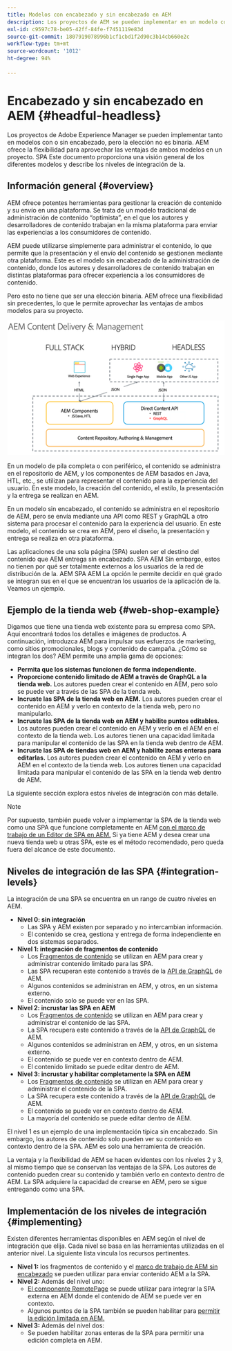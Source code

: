 ```yaml
---
title: Modelos con encabezado y sin encabezado en AEM
description: Los proyectos de AEM se pueden implementar en un modelo con o sin encabezado, pero la elección no es binaria. AEM ofrece la flexibilidad para aprovechar las ventajas de ambos modelos en un proyecto.
exl-id: c9597c78-be05-42ff-84fe-f7451119e83d
source-git-commit: 1807919078996b1cf1cbd1f2d90c3b14cb660e2c
workflow-type: tm+mt
source-wordcount: '1012'
ht-degree: 94%

---
```


# Encabezado y sin encabezado en AEM {#headful-headless}

Los proyectos de Adobe Experience Manager se pueden implementar tanto en modelos con o sin encabezado, pero la elección no es binaria. AEM ofrece la flexibilidad para aprovechar las ventajas de ambos modelos en un proyecto. SPA Este documento proporciona una visión general de los diferentes modelos y describe los niveles de integración de la.

## Información general {#overview}

AEM ofrece potentes herramientas para gestionar la creación de contenido y su envío en una plataforma. Se trata de un modelo tradicional de administración de contenido “optimista”, en el que los autores y desarrolladores de contenido trabajan en la misma plataforma para enviar las experiencias a los consumidores de contenido.

AEM puede utilizarse simplemente para administrar el contenido, lo que permite que la presentación y el envío del contenido se gestionen mediante otra plataforma. Este es el modelo sin encabezado de la administración de contenido, donde los autores y desarrolladores de contenido trabajan en distintas plataformas para ofrecer experiencia a los consumidores de contenido.

Pero esto no tiene que ser una elección binaria. AEM ofrece una flexibilidad sin precedentes, lo que le permite aprovechar las ventajas de ambos modelos para su proyecto.

![Modelos de implementación de AEM](/help/sites-developing/headless/getting-started/assets/aem-implementation-models.png)

En un modelo de pila completa o con periférico, el contenido se administra en el repositorio de AEM, y los componentes de AEM basados en Java, HTL, etc., se utilizan para representar el contenido para la experiencia del usuario. En este modelo, la creación del contenido, el estilo, la presentación y la entrega se realizan en AEM.

En un modelo sin encabezado, el contenido se administra en el repositorio de AEM, pero se envía mediante una API como REST y GraphQL a otro sistema para procesar el contenido para la experiencia del usuario. En este modelo, el contenido se crea en AEM, pero el diseño, la presentación y entrega se realiza en otra plataforma.

Las aplicaciones de una sola página (SPA) suelen ser el destino del contenido que AEM entrega sin encabezado. SPA AEM Sin embargo, estos no tienen por qué ser totalmente externos a los usuarios de la red de distribución de la. AEM SPA AEM La opción le permite decidir en qué grado se integran sus en el que se encuentran los usuarios de la aplicación de la. Veamos un ejemplo.

## Ejemplo de la tienda web {#web-shop-example}

Digamos que tiene una tienda web existente para su empresa como SPA. Aquí encontrará todos los detalles e imágenes de productos. A continuación, introduzca AEM para impulsar sus esfuerzos de marketing, como sitios promocionales, blogs y contenido de campaña. ¿Cómo se integran los dos? AEM permite una amplia gama de opciones:

* **Permita que los sistemas funcionen de forma independiente.**
* **Proporcione contenido limitado de AEM a través de GraphQL a la tienda web.** Los autores pueden crear el contenido en AEM, pero solo se puede ver a través de las SPA de la tienda web.
* **Incruste las SPA de la tienda web en AEM.** Los autores pueden crear el contenido en AEM y verlo en contexto de la tienda web, pero no manipularlo.
* **Incruste las SPA de la tienda web en AEM y habilite puntos editables.** Los autores pueden crear el contenido en AEM y verlo en el AEM en el contexto de la tienda web. Los autores tienen una capacidad limitada para manipular el contenido de las SPA en la tienda web dentro de AEM.
* **Incruste las SPA de tiendas web en AEM y habilite zonas enteras para editarlas.** Los autores pueden crear el contenido en AEM y verlo en AEM en el contexto de la tienda web. Los autores tienen una capacidad limitada para manipular el contenido de las SPA en la tienda web dentro de AEM.

La siguiente sección explora estos niveles de integración con más detalle.

>[!NOTE]
>
>Por supuesto, también puede volver a implementar la SPA de la tienda web como una SPA que funcione completamente en AEM [con el marco de trabajo de un Editor de SPA en AEM.](/help/sites-developing/spa-walkthrough.md) Si ya tiene AEM y desea crear una nueva tienda web u otras SPA, este es el método recomendado, pero queda fuera del alcance de este documento.

## Niveles de integración de las SPA {#integration-levels}

La integración de una SPA se encuentra en un rango de cuatro niveles en AEM.

* **Nivel 0: sin integración**
   * Las SPA y AEM existen por separado y no intercambian información.
   * El contenido se crea, gestiona y entrega de forma independiente en dos sistemas separados.
* **Nivel 1: integración de fragmentos de contenido**
   * Los [Fragmentos de contenido](/help/assets/content-fragments/content-fragments.md) se utilizan en AEM para crear y administrar contenido limitado para las SPA.
   * Las SPA recuperan este contenido a través de la [API de GraphQL](/help/sites-developing/headless/graphql-api/graphql-api-content-fragments.md) de AEM.
   * Algunos contenidos se administran en AEM, y otros, en un sistema externo.
   * El contenido solo se puede ver en las SPA.
* **Nivel 2: incrustar las SPA en AEM**
   * Los [Fragmentos de contenido](/help/assets/content-fragments/content-fragments.md) se utilizan en AEM para crear y administrar el contenido de las SPA.
   * La SPA recupera este contenido a través de la [API de GraphQL](/help/sites-developing/headless/graphql-api/graphql-api-content-fragments.md) de AEM.
   * Algunos contenidos se administran en AEM, y otros, en un sistema externo.
   * El contenido se puede ver en contexto dentro de AEM.
   * El contenido limitado se puede editar dentro de AEM.
* **Nivel 3: incrustar y habilitar completamente la SPA en AEM**
   * Los [Fragmentos de contenido](/help/assets/content-fragments/content-fragments.md) se utilizan en AEM para crear y administrar el contenido de la SPA.
   * La SPA recupera este contenido a través de la [API de GraphQL](/help/sites-developing/headless/graphql-api/graphql-api-content-fragments.md) de AEM.
   * El contenido se puede ver en contexto dentro de AEM.
   * La mayoría del contenido se puede editar dentro de AEM.

El nivel 1 es un ejemplo de una implementación típica sin encabezado. Sin embargo, los autores de contenido solo pueden ver su contenido en contexto dentro de la SPA. AEM es solo una herramienta de creación.

La ventaja y la flexibilidad de AEM se hacen evidentes con los niveles 2 y 3, al mismo tiempo que se conservan las ventajas de la SPA. Los autores de contenido pueden crear su contenido y también verlo en contexto dentro de AEM. La SPA adquiere la capacidad de crearse en AEM, pero se sigue entregando como una SPA.

## Implementación de los niveles de integración {#implementing}

Existen diferentes herramientas disponibles en AEM según el nivel de integración que elija. Cada nivel se basa en las herramientas utilizadas en el anterior nivel. La siguiente lista vincula los recursos pertinentes.

* **Nivel 1:** los fragmentos de contenido y el [marco de trabajo de AEM sin encabezado](/help/sites-developing/headless/introduction.md) se pueden utilizar para enviar contenido AEM a la SPA.
* **Nivel 2:** Además del nivel uno:
   * [El componente RemotePage](/help/sites-developing/spa-remote-page.md) se puede utilizar para integrar la SPA externa en AEM donde el contenido de AEM se puede ver en contexto.
   * Algunos puntos de la SPA también se pueden habilitar para [permitir la edición limitada en AEM.](/help/sites-developing/spa-edit-external.md)
* **Nivel 3:** Además del nivel dos:
   * Se pueden habilitar zonas enteras de la SPA para permitir una edición completa en AEM.

